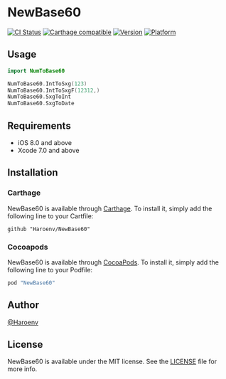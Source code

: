# NewBase60

[![CI Status](http://img.shields.io/travis/Haroenv/NewBase60.svg?style=flat)](https://travis-ci.org/Haroenv/NewBase60)
[![Carthage compatible](https://img.shields.io/badge/Carthage-compatible-4BC51D.svg?style=flat)](https://github.com/Carthage/Carthage)
[![Version](https://img.shields.io/cocoapods/v/NewBase60.svg?style=flat)](http://cocoapods.org/pods/NewBase60)
[![Platform](https://img.shields.io/cocoapods/p/NewBase60.svg?style=flat)](http://cocoapods.org/pods/NewBase60)

## Usage

```swift
import NumToBase60

NumToBase60.IntToSxg(123)
NumToBase60.IntToSxgF(12312,)
NumToBase60.SxgToInt
NumToBase60.SxgToDate
```

## Requirements

- iOS 8.0 and above
- Xcode 7.0 and above

## Installation

### Carthage

NewBase60 is available through [Carthage](https://github.com/carthage/carthage). To install it, simply add the following line to your Cartfile:

```
github "Haroenv/NewBase60"
```

### Cocoapods

NewBase60 is available through [CocoaPods](http://cocoapods.org). To install
it, simply add the following line to your Podfile:

```ruby
pod "NewBase60"
```

## Author

[@Haroenv](https://github.com/Haroenv)

## License

NewBase60 is available under the MIT license. See the [LICENSE](LICENSE) file for more info.
